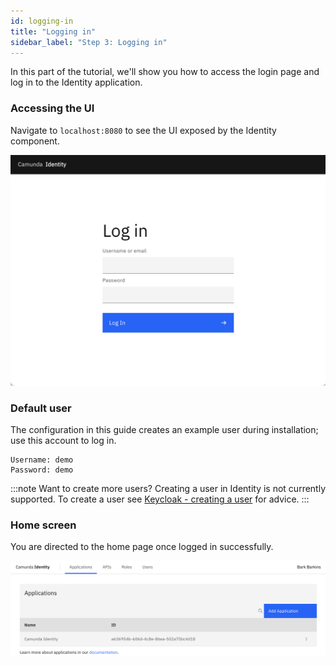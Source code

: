 ```yaml
---
id: logging-in
title: "Logging in"
sidebar_label: "Step 3: Logging in"
---
```


In this part of the tutorial, we'll show you how to access the login page and log in to the Identity application.

### Accessing the UI

Navigate to `localhost:8080` to see the UI exposed by the Identity component.

![identity-login-page](../img/identity-login-page.png)

### Default user

The configuration in this guide creates an example user during installation; use this account to log in.

```text
Username: demo
Password: demo
```

:::note Want to create more users?
Creating a user in Identity is not currently supported. To create a user see
[Keycloak - creating a user](https://www.keycloak.org/docs/latest/server_admin/#proc-creating-user_server_administration_guide)
for advice.
:::

### Home screen

You are directed to the home page once logged in successfully.

![identity-landing-page](../img/identity-landing-page.png)
